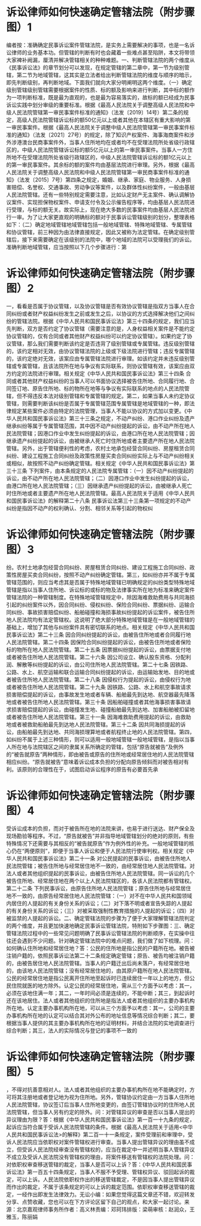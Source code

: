 # 诉讼律师如何快速确定管辖法院（附步骤图）1

编者按：准确确定民事诉讼案件管辖法院，是实务上需要解决的事项，也是一名诉讼律师的业务基本功。但管辖的判断有时也会藏着一些难点甚至陷阱，本文将带领大家裨补阙漏，厘清并解决管辖相关的种种难题。一、判断管辖法院的两个维度从《民事诉讼法》的章节划分可以发现，在规定管辖的第二章中，第一节为级别管辖，第二节为地域管辖，这其实是立法者给出判断管辖法院的维度与顺序的暗示，即先判断级别，再判断地域。下面我们就向大家分明阐明这两个维度。（一）确定级别管辖级别管辖需要根据案件的性质、标的额及影响来进行判断，其中标的额作为一项判断标准，既是最为直观的，也是最为容易落实的，故标的额已经成为民事诉讼实践中划分审级的重要标准。根据《最高人民法院关于调整高级人民法院和中级人民法院管辖第一审民事案件标准的通知》（法发〔2019〕14号）第二条的规定，高级人民法院管辖诉讼标的额50亿元以上或者其他在本辖区有重大影响的第一审民事案件。根据《最高人民法院关于调整中级人民法院管辖第一审民事案件标准的通知》（法发〔2021〕27号）的规定，除了知识产权案件、海事海商案件和涉外涉港澳台民商事案件外，当事人住所地均在或者均不在受理法院所处省级行政辖区的，中级人民法院管辖诉讼标的额5亿元以上的第一审民事案件。当事人一方住所地不在受理法院所处省级行政辖区的，中级人民法院管辖诉讼标的额1亿元以上的第一审民事案件。其余标的额的案件均由基层法院进行审理。另外，根据《最高人民法院关于调整高级人民法院和中级人民法院管辖第一审民商事案件标准的通知》（法发〔2015〕7号）第四条之规定，婚姻、继承、家庭、物业服务、人身损害赔偿、名誉权、交通事故、劳动争议等案件，以及群体性纠纷案件，一般由基层人民法院管辖。还有一些特别规定需要注意，比如认定财产无主案件、确认调解协议案件、实现担保物权案件、申请支付令及公示催告程序等，均由基层人民法院进行受理，与标的额无关。故实际上，现在绝大多数的民事案件均由基层人民法院进行一审。为了让大家更直观的明确标的额对于民事诉讼管辖级别的划分，整理表格如下：（二）确定地域管辖地域管辖包括一般地域管辖、特殊地域管辖、专属管辖和协议管辖，前三种因为由法律直接规定，因此又被称为法定管辖。在确定级别管辖后，接下来需要确定在该级别的法院中，哪个地域的法院可以受理我们的诉讼。准确判断地域管辖，应当按照以下几个步骤进行：第

# 诉讼律师如何快速确定管辖法院（附步骤图）2

一，看看是否属于协议管辖，以及协议管辖是否有效协议管辖是指双方当事人在合同纠纷或者财产权益纠纷发生之前或发生之后，以协议的方式选择解决他们之间纠纷的管辖法院。根据《中华人民共和国民事诉讼法》第三十四条的规定，我们应当先判断，双方是否约定了协议管辖（需要注意的是，人身权益相关案件是不能约定协议管辖的，仅有合同或者其他财产权益纠纷可以约定协议管辖）。如果约定了协议管辖，那么我们需要判断该约定是否违背了级别管辖或专属管辖。违反级别管辖的，该约定相对无效，由协议管辖法院的上级或下级法院进行管辖；违反专属管辖的，该约定绝对无效，该案应由专属管辖法院进行审理。如该约定并未违反级别管辖或专属管辖，且该法院所在地与争议有实际联系，则协议管辖有效，该案应由双方约定的法院进行审理。相关规定《中华人民共和国民事诉讼法》第三十四条 合同或者其他财产权益纠纷的当事人可以书面协议选择被告住所地、合同履行地、合同签订地、原告住所地、标的物所在地等与争议有实际联系的地点的人民法院管辖，但不得违反本法对级别管辖和专属管辖的规定。第二，如果当事人未约定协议管辖，则需要判断该纠纷是否属于专属管辖范围专属管辖是地域管辖的一种，即法律规定某些案件必须由特定的法院管理，当事人不能以协议的方式加以变更。《中华人民共和国民事诉讼法》第三十三条之规定，不动产纠纷、港口作业纠纷及遗产继承纠纷等属于专属管辖范围，其中因不动产纠纷提起的诉讼，由不动产所在地人民法院管辖；因港口作业中发生纠纷提起的诉讼，由港口所在地人民法院管辖；因继承遗产纠纷提起的诉讼，由被继承人死亡时住所地或者主要遗产所在地人民法院管辖。另外，出于管辖便利性的考虑，农村土地承包经营合同纠纷、房屋租赁合同纠纷、建设工程施工合同纠纷及政策性房屋买卖合同纠纷实际上与不动产纠纷相关或相似，故按照不动产纠纷确定管辖。相关规定《中华人民共和国民事诉讼法》第三十三条 下列案件，由本条规定的人民法院专属管辖：（一）因不动产纠纷提起的诉讼，由不动产所在地人民法院管辖；（二）因港口作业中发生纠纷提起的诉讼，由港口所在地人民法院管辖；（三）因继承遗产纠纷提起的诉讼，由被继承人死亡时住所地或者主要遗产所在地人民法院管辖。最高人民法院关于适用《中华人民共和国民事诉讼法》的解释第二十八条 民事诉讼法第三十三条第一项规定的不动产纠纷是指因不动产的权利确认、分割、相邻关系等引起的物权纠

# 诉讼律师如何快速确定管辖法院（附步骤图）3

纷。农村土地承包经营合同纠纷、房屋租赁合同纠纷、建设工程施工合同纠纷、政策性房屋买卖合同纠纷，按照不动产纠纷确定管辖。第三，如纠纷亦并不属于专属管辖范围的，则应当考虑其是否属于特殊地域管辖已明确规定的纠纷类型特殊地域管辖是指以当事人住所地、诉讼标的或标的物及法律事实所在地为标准来确定案件管辖法院的一种管辖制度。在特殊地域管辖规定中，除因海难救助费用与共同海损引起的纠纷案件以外，因合同纠纷、侵权纠纷、保险合同纠纷、票据纠纷、运输合同纠纷、事故损害赔偿纠纷、船舶碰撞和海损事故纠纷提起的诉讼案件，被告住所地人民法院均有法定管辖权。这说明了绝大部分特殊地域管辖是在一般地域管辖的基础上，增加了其他与纠纷案件具有密切联系的地点。相关规定《中华人民共和国民事诉讼法》第二十三条 因合同纠纷提起的诉讼，由被告住所地或者合同履行地人民法院管辖。第二十四条 因保险合同纠纷提起的诉讼，由被告住所地或者保险标的物所在地人民法院管辖。第二十五条 因票据纠纷提起的诉讼，由票据支付地或者被告住所地人民法院管辖。第二十六条 因公司设立、确认股东资格、分配利润、解散等纠纷提起的诉讼，由公司住所地人民法院管辖。第二十七条 因铁路、公路、水上、航空运输和联合运输合同纠纷提起的诉讼，由运输始发地、目的地或者被告住所地人民法院管辖。第二十八条 因侵权行为提起的诉讼，由侵权行为地或者被告住所地人民法院管辖。第二十九条 因铁路、公路、水上和航空事故请求损害赔偿提起的诉讼，由事故发生地或者车辆、船舶最先到达地、航空器最先降落地或者被告住所地人民法院管辖。第三十条 因船舶碰撞或者其他海事损害事故请求损害赔偿提起的诉讼，由碰撞发生地、碰撞船舶最先到达地、加害船舶被扣留地或者被告住所地人民法院管辖。第三十一条 因海难救助费用提起的诉讼，由救助地或者被救助船舶最先到达地人民法院管辖。第三十二条 因共同海损提起的诉讼，由船舶最先到达地、共同海损理算地或者航程终止地的人民法院管辖。第四，如纠纷不属于上述三种情形，则可以适用一般地域管辖一般地域管辖，是指以当事人所在地与法院辖区之间的隶属关系所确定的管辖，包括“原告就被告”及例外的“被告就原告”两种情形，即由被告或原告的住所地或经常居住地的人民法院管辖相应纠纷。“原告就被告”意味着诉讼成本负担的分配向原告倾斜而对被告相对有利。该原则的合理性在于，试图启动诉讼程序的原告有必要首先承

# 诉讼律师如何快速确定管辖法院（附步骤图）4

受诉讼成本的负担，而对于被告所在地的法院来讲，也易于进行送达、财产保全及现场勘验等程序。不过，“原告就被告”并非指导地域管辖划分的绝对的原则，有些特殊情况下还需要与其相反的“被告就原告”作为例外性的补充。一般地域管辖的核心仍在“两便原则”，即便于当事人诉讼和便于人民法院行使审判权。相关规定《中华人民共和国民事诉讼法》第二十一条 对公民提起的民事诉讼，由被告住所地人民法院管辖；被告住所地与经常居住地不一致的，由经常居住地人民法院管辖。对法人或者其他组织提起的民事诉讼，由被告住所地人民法院管辖。同一诉讼的几个被告住所地、经常居住地在两个以上人民法院辖区的，各该人民法院都有管辖权。第二十二条 下列民事诉讼，由原告住所地人民法院管辖；原告住所地与经常居住地不一致的，由原告经常居住地人民法院管辖：（一）对不在中华人民共和国领域内居住的人提起的有关身份关系的诉讼；（二）对下落不明或者宣告失踪的人提起的有关身份关系的诉讼；（三）对被采取强制性教育措施的人提起的诉讼；（四）对被监禁的人提起的诉讼。二、确定管辖法院的步骤为了便于大家理解管辖法院判定的两个维度，并且更加快速地确定民事诉讼管辖法院，特附如下步骤图：三、确定管辖法院过程中的一些常见问题明确了民事诉讼管辖法院的判断顺序，在实操中往往还会遇到不少问题。针对确定管辖法院中的难点问题，我们做了如下梳理。问：如何确认住所地和经常居住地？答：公民的住所地是指公民的户籍所在地。被告被注销户籍的，依照民事诉讼法第二十二条规定确定管辖；原告、被告均被注销户籍的，由被告居住地人民法院管辖。当事人的户籍迁出后尚未落户，有经常居住地的，由该地人民法院管辖；没有经常居住地的，由其原户籍所在地人民法院管辖。公民的经常居住地是指公民离开住所地至起诉时已连续居住一年以上的地方，但公民住院就医的地方除外。认定公民的经常居住地，需从三个方面予以考虑：其一，必须在该地住满一年；其二，一年时间必须是连续的，不能中断；其三，到起诉时还在该地居住。法人或者其他组织的住所地是指法人或者其他组织的主要办事机构所在地。认定主要办事机构所在地，可以从三个方面予以考虑：其一，公司的主要办事机构所在地的认定可以结合其对外公布的地址信息等情况综合判断；其二，要根据当事人提供的其主要办事机构所在地的证明材料，并结合法院的实地调查进行综合判断；其三，法人的实际情况与登记的事项不一致的

# 诉讼律师如何快速确定管辖法院（附步骤图）5

，不得对抗善意相对人。法人或者其他组织的主要办事机构所在地不能确定时，方可将其注册地或者登记地为视为住所地。另外，管辖协议约定由一方当事人住所地人民法院管辖，协议签订后当事人住所地变更的，由签订管辖协议时的住所地人民法院管辖，但当事人另有约定的除外。问：对管辖异议的审查是否以当事人提出的异议理由为限？答：根据《中华人民共和国民事诉讼法》第一百一十九条的规定，起诉应当符合属于受诉人民法院管辖的条件。根据《最高人民法院关于适用<中华人民共和国民事诉讼法>的解释》第二百一十一条规定，案件受理前和审理中，受诉人民法院应当依职权对案件管辖权进行审查。当事人提出管辖异议的理由虽不成立，但受诉人民法院经审查没有管辖权的，应当在裁定中一并述明当事人管辖异议不成立及受诉人民法院没有管辖权的理由，将案件移送有管辖权的法院处理。问：对依职权审查移送管辖的裁定，当事人是否可以上诉？答：《中华人民共和国民事诉讼法》第一百五十四条规定，当事人不服不予受理、管辖权异议、驳回起诉的裁定，可以上诉。人民法院依职权作出的移送管辖裁定，不是因当事人提出管辖异议而作出的裁定，不属于该条规定的可以上诉的裁定范围。依职权审查移送管辖的裁定，一经作出即发生法律效力。无讼小编：如果您觉得这篇文章还不错，欢迎转发分享、点赞收藏，您也可以在下方评论区留下自己的观点，和大家一起讨论。来源：北京嘉观律师事务所作者：高义林责编：邓珂玮排版：梁萌审核：赵润众，王雅玉，陈丽娟

